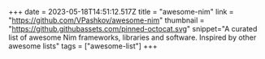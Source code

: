 +++
date = 2023-05-18T14:51:12.517Z
title = "awesome-nim"
link = "https://github.com/VPashkov/awesome-nim"
thumbnail = "https://github.githubassets.com/pinned-octocat.svg"
snippet="A curated list of awesome Nim frameworks, libraries and software. Inspired by other awesome lists"
tags = ["awesome-list"]
+++
